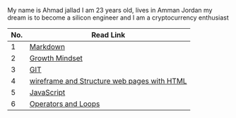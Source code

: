 My name is Ahmad jallad I am 23 years old, lives in Amman Jordan my dream is to become a silicon engineer and I am a cryptocurrency enthusiast

|No. | Read Link|
|----|----------|
1 | [Markdown](https://ahmadjlallad.github.io/reading-notes/Markdown)
2 | [Growth Mindset](https://ahmadjlallad.github.io/reading-notes/growth%20mindset)
3 | [GIT](https://ahmadjlallad.github.io/reading-notes/Read:02%20-Revisions%20and%20the%20Cloud)
4 | [wireframe and Structure web pages with HTML](https://ahmadjlallad.github.io/reading-notes/read03)
5 | [JavaScript](https://ahmadjlallad.github.io/reading-notes/Read04)
6 | [Operators and Loops](https://ahmadjlallad.github.io/reading-notes/read05OperatorsandLoops)

 

